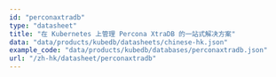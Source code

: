 ```yaml
---
id: "perconaxtradb"
type: "datasheet"
title: "在 Kubernetes 上管理 Percona XtraDB 的一站式解决方案"
data: "data/products/kubedb/datasheets/chinese-hk.json"
example_code: "data/products/kubedb/databases/perconaxtradb.json"
url: "/zh-hk/datasheet/perconaxtradb"
---
```

